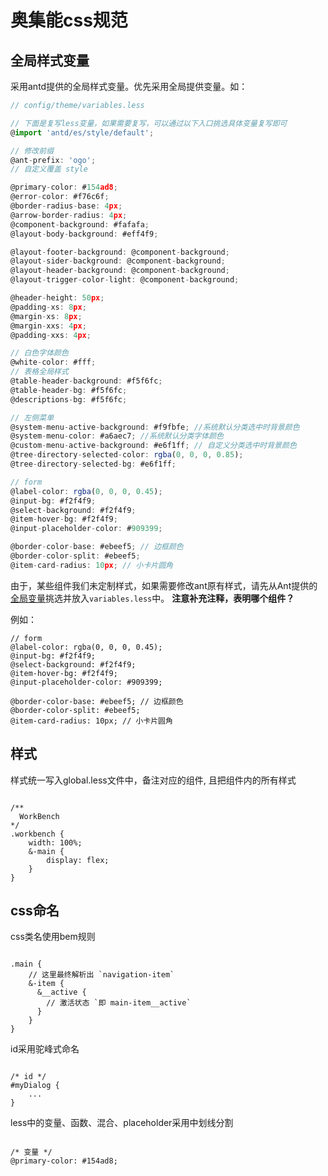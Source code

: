 # 奥集能css规范


## 全局样式变量


采用antd提供的全局样式变量。优先采用全局提供变量。如：

```ts
// config/theme/variables.less

// 下面是复写less变量，如果需要复写，可以通过以下入口挑选具体变量复写即可
@import 'antd/es/style/default';

// 修改前缀
@ant-prefix: 'ogo';
// 自定义覆盖 style

@primary-color: #154ad8;
@error-color: #f76c6f;
@border-radius-base: 4px;
@arrow-border-radius: 4px;
@component-background: #fafafa;
@layout-body-background: #eff4f9;

@layout-footer-background: @component-background;
@layout-sider-background: @component-background;
@layout-header-background: @component-background;
@layout-trigger-color-light: @component-background;

@header-height: 50px;
@padding-xs: 8px;
@margin-xs: 8px;
@margin-xxs: 4px;
@padding-xxs: 4px;

// 白色字体颜色
@white-color: #fff;
// 表格全局样式
@table-header-background: #f5f6fc;
@table-header-bg: #f5f6fc;
@descriptions-bg: #f5f6fc;

// 左侧菜单
@system-menu-active-background: #f9fbfe; //系统默认分类选中时背景颜色
@system-menu-color: #a6aec7; //系统默认分类字体颜色
@custom-menu-active-background: #e6f1ff; // 自定义分类选中时背景颜色
@tree-directory-selected-color: rgba(0, 0, 0, 0.85);
@tree-directory-selected-bg: #e6f1ff;

// form
@label-color: rgba(0, 0, 0, 0.45);
@input-bg: #f2f4f9;
@select-background: #f2f4f9;
@item-hover-bg: #f2f4f9;
@input-placeholder-color: #909399;

@border-color-base: #ebeef5; // 边框颜色
@border-color-split: #ebeef5;
@item-card-radius: 10px; // 小卡片圆角

```

由于，某些组件我们未定制样式，如果需要修改ant原有样式，请先从Ant提供的[全局变量](https://github.com/ant-design/ant-design/blob/4.x-stable/components/style/themes/default.less)挑选并放入`variables.less`中。
**注意补充注释，表明哪个组件？**


例如：
```less
// form
@label-color: rgba(0, 0, 0, 0.45);
@input-bg: #f2f4f9;
@select-background: #f2f4f9;
@item-hover-bg: #f2f4f9;
@input-placeholder-color: #909399;

@border-color-base: #ebeef5; // 边框颜色
@border-color-split: #ebeef5;
@item-card-radius: 10px; // 小卡片圆角
```

## 样式

样式统一写入global.less文件中，备注对应的组件, 且把组件内的所有样式

```less

/**
  WorkBench
*/
.workbench {
    width: 100%;
    &-main {
        display: flex;
    }
}

```

## css命名

css类名使用bem规则

```less

.main {
    // 这里最终解析出 `navigation-item`
    &-item {
      &__active {
        // 激活状态 `即 main-item__active`
      }   
    }
}
```

id采用驼峰式命名

```less 

/* id */
#myDialog {
    ...
}

```
less中的变量、函数、混合、placeholder采用中划线分割

```less 

/* 变量 */
@primary-color: #154ad8;

```

